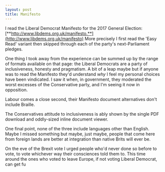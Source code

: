 ```yaml
---
layout: post
title: Manifesto
---
```


I read the Liberal Democrat Manifesto for the 2017 General Election: [**http://www.libdems.org.uk/manifesto.**](http://www.libdems.org.uk/manifesto)  More precisely I first read the 'Easy Read' variant then skipped through each of the party's next-Parliament pledges.

One thing I took away from the experience can be summed up by the range of formats available on that page: the Liberal Democrats are a party of inclusiveness, honesty and pragmatism.  A bit of a leap maybe but if anyone was to read the Manifesto they'd understand *why* I feel my personal choices have been vindicated.  I saw it when, in government, they moderated the worst excesses of the Conservative party, and I'm seeing it now in opposition.

Labour comes a close second, their Manifesto document alternatives don't include Braille.

The Conservatives attitude to inclusiveness is ably shown by the single PDF download and oddly-sized inline document viewer.

One final point, none of the three include languages other than English.  Maybe I missed something but maybe, just maybe, people that come here from foreign lands are better at integration than native Brits will ever be.

On the eve of the Brexit vote I urged people who'd never done so before to vote, to vote whichever way their consciences told them to.  This time around the ones who voted to leave Europe, if not voting Liberal Democrat, can get fu

